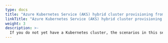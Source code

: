 ```yaml
---
type: docs
title: "Azure Kubernetes Service (AKS) hybrid cluster provisioning from Azure"
linkTitle: "Azure Kubernetes Service (AKS) hybrid cluster provisioning from Azure"
weight: 3
description: >-
  If you do not yet have a Kubernetes cluster, the scenarios in this section will guide on creating a hybrid AKS cluster provisioned from Azure in an automated fashion using either ARM template or Terraform.
---
```

